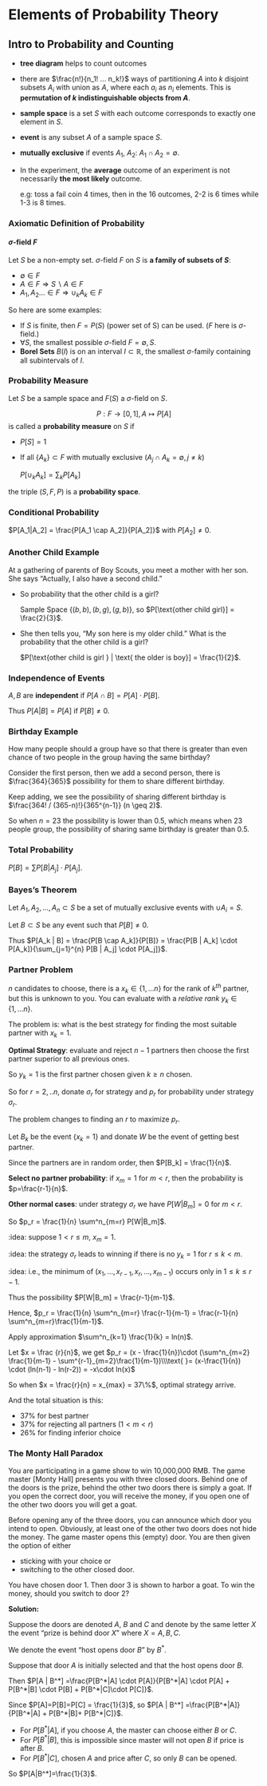 # Elements of Probability Theory

## Intro to Probability and Counting

-   **tree diagram** helps to count outcomes

-   there are $\frac{n!}{n_1! ... n_k!}$ ways of partitioning $A$ into $k$ disjoint subsets $A_i$ with union as $A$, where each $a_i$ as $n_i$ elements. This is **permutation of $k$ indistinguishable objects from $A$**.

-   **sample space** is a set $S$ with each outcome corresponds to exactly one element in $S$.

-   **event** is any subset $A$ of a sample space $S$.

-   **mutually exclusive** if events $A_1$, $A_2$: $A_1 \cap A_2 = \emptyset$.

-   In the experiment, the **average** outcome of an experiment is not necessarily **the most likely** outcome.

    e.g: toss a fail coin 4 times, then in the 16 outcomes, 2-2 is 6 times while 1-3 is 8 times.

### Axiomatic Definition of Probability

#### $\sigma$-field $F$

Let $S$ be a non-empty set. $\sigma$-field $F$ on $S$ is **a family of subsets of $S$**:

-   $\emptyset \in F$
-   $A \in F \Rightarrow S \backslash A \in F$
-   $A_1, A_2 ... \in F \Rightarrow \cup_k A_k \in F$

So here are some examples:

-   If $S$ is finite, then $F = P(S)$ (power set of S) can be used. ($F$ here is $\sigma$-field.)
-   $\forall S$, the smallest possible $\sigma$-field $F = {\emptyset, S}$.
-   **Borel Sets** $B(I)$ is on an interval $I \subset \mathbb{R}$, the smallest $\sigma$-family containing all subintervals of $I$.


### Probability Measure

Let $S$ be a sample space and $F(S)$ a $\sigma$-field on $S$.

$$P: F \rightarrow [0, 1], A \mapsto P[A]$$ is called a **probability measure** on $S$ if

-   $P[S] = 1$

-   If all $\{A_k\} \subset F$ with mutually exclusive ($A_j \cap A_k =\emptyset, j \neq k$)

    $P[\cup_kA_k] = \sum_kP[A_k]$

the triple $(S, F, P)$ is a **probability space**.

### Conditional Probability

$P[A_1|A_2] = \frac{P[A_1 \cap A_2]}{P[A_2]}$ with $P[A_2] \neq 0$.

<div style="page-break-after: always;"></div>

### Another Child Example

At a gathering of parents of Boy Scouts, you meet a mother with her son. She says “Actually, I also have a second child.”

-   So probability that the other child is a girl?

    Sample Space $\{(b,b), (b,g), (g,b)\}$, so $P[\text{other child girl}] = \frac{2}{3}$.

-   She then tells you, “My son here is my older child.” What is the probability that the other child is a girl?

    $P[\text{other child is girl } | \text{ the older is boy}] = \frac{1}{2}$.

### Independence of Events

$A, B$ are **independent** if $P[A\cap B] = P[A]\cdot P[B]$.

Thus $P[A |B] = P[A]$ if $P[B] \neq 0$.

### Birthday Example

How many people should a group have so that there is greater than even chance of two people in the group having the same birthday?

Consider the first person, then we add a second person, there is $\frac{364}{365}$ possibility for them to share different birthday.

Keep adding, we see the possibility of sharing different birthday is $\frac{364! / (365-n)!}{365^{n-1}} (n \geq 2)$.

So when $n=23$ the possibility is lower than 0.5, which means when 23 people group, the possibility of sharing same birthday is greater than 0.5.

### Total Probability

$P[B] = \sum P[B | A_j] \cdot P[A_j]$.

### Bayes’s Theorem

Let $A_1, A_2, ..., A_n \subset S$ be a set of mutually exclusive events with $\cup A_i = S$.

Let $B \subset S$ be any event such that $P[B] \neq 0$.

Thus $P[A_k | B] = \frac{P[B \cap A_k]}{P[B]} = \frac{P[B | A_k] \cdot P[A_k]}{\sum_{j=1}^{n} P[B | A_j] \cdot P[A_j]}$.

<div style="page-break-after: always;"></div>

### Partner Problem

$n$ candidates to choose, there is a $x_k \in \{1, ... n\}$ for the rank of $k^{th}$ partner, but this is unknown to you. You can evaluate with a *relative rank* $y_k \in \{1, ... n\}$.

The problem is: what is the best strategy for finding the most suitable partner with $x_k = 1$.

**Optimal Strategy**: evaluate and reject $n-1$ partners then choose the first partner superior to all previous ones.

So $y_k = 1$ is the first partner chosen given $k \geq n$ chosen.

So for $r = 2, .. n$, donate $\sigma_r$ for strategy and $p_r$ for probability under strategy $\sigma_r$.

The problem changes to finding an $r$ to maximize $p_r$.

Let $B_k$ be the event $\{x_k = 1\}$ and donate $W$ be the event of getting best partner.

Since the partners are in random order, then $P[B_k] = \frac{1}{n}$.

**Select no partner probability**: if $x_m =1$ for $m < r$, then the probability is $p=\frac{r-1}{n}$.

**Other normal cases**: under strategy $\sigma_r$ we have $P[W | B_m] = 0$ for $m < r$.

So $p_r = \frac{1}{n} \sum^n_{m=r} P[W|B_m]$.

​:idea: suppose $1 < r \leq m$, $x_m = 1$.

​:idea: the strategy $\sigma_r$ leads to winning if there is no $y_k=1$ for $r \leq k < m$.

​:idea: i.e., the minimum of $(x_1, ..., x_{r-1}, x_r, ..., x_{m-1})$ occurs only in $1 \leq k \leq r-1$.

Thus the possibility $P[W|B_m] = \frac{r-1}{m-1}$.

Hence, $p_r = \frac{1}{n} \sum^n_{m=r} \frac{r-1}{m-1} = \frac{r-1}{n} \sum^n_{m=r}\frac{1}{m-1}$.

Apply approximation $\sum^n_{k=1} \frac{1}{k} = ln(n)$.

Let $x = \frac {r}{n}$, we get $p_r = (x - \frac{1}{n})\cdot (\sum^n_{m=2} \frac{1}{m-1} - \sum^{r-1}_{m=2}\frac{1}{m-1})\\\text{ }= (x-\frac{1}{n}) \cdot (ln(n-1) - ln(r-2)) = -x\cdot ln(x)$

So when $x = \frac{r}{n} = x_{max} = 37\%$, optimal strategy arrive.

And the total situation is this:

-   $37\%$ for best partner
-   $37\%$ for rejecting all partners ($1< m < r$)
-   $26\%$ for finding inferior choice

<div style="page-break-after: always;"></div>

### The Monty Hall Paradox

You are participating in a game show to win 10,000,000 RMB. The game master [Monty Hall] presents you with three closed doors. Behind one of the doors is the prize, behind the other two doors there is simply a goat. If you open the correct door, you will receive the money, if you open one of the other two doors you will get a goat.

Before opening any of the three doors, you can announce which door you intend to open. Obviously, at least one of the other two doors does not hide the money. The game master opens this (empty) door. You are then given the option of either

-   sticking with your choice or
-   switching to the other closed door.

You have chosen door 1. Then door 3 is shown to harbor a goat. To win the money, should you switch to door 2?

**Solution:**

Suppose the doors are denoted $A$, $B$ and $C$ and denote by the same letter $X$ the event “prize is behind door $X$” where $X = A,B, C$.

We denote the event “host opens door $B$” by $B^*$.

Suppose that door $A$ is initially selected and that the host opens door $B$.

Then $P[A | B^*] =\frac{P[B^*|A] \cdot P[A]}{P[B^*|A] \cdot P[A] + P[B^*|B] \cdot P[B] + P[B^*|C]\cdot P[C]}$.

Since $P[A]=P[B]=P[C] = \frac{1}{3}$, so $P[A | B^*] =\frac{P[B^*|A]}{P[B^*|A] + P[B^*|B]+ P[B^*|C]}$.

-   For $P[B^*|A]$, if you choose $A$, the master can choose either $B$ or $C$.
-   For $P[B^*|B]$, this is impossible since master will not open $B$ if price is after $B$.
-   For $P[B^*|C]$, chosen $A$ and price after $C$, so only $B$ can be opened.

So $P[A|B^*]=\frac{1}{3}$.

